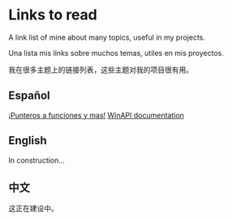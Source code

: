 # Links to read
A link list of mine about many topics, useful in my projects.

Una lista mis links sobre muchos temas, utiles en mis proyectos.

我在很多主题上的链接列表，这些主题对我的项目很有用。

## Español
[¡Punteros a funciones y mas!](https://trucosinformaticos.wordpress.com/2014/03/05/punteros-a-funciones/)
[WinAPI documentation](http://winapi.conclase.net/curso/?cap=001#inicio)

## English
In construction...

## 中文
这正在建设中。
